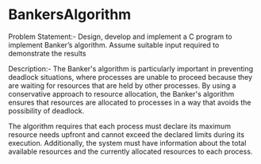 # BankersAlgorithm
Problem Statement:- Design, develop and implement a C program to implement Banker’s algorithm.
Assume suitable input required to demonstrate the results

Description:- The Banker's algorithm is particularly important in preventing deadlock situations, where processes are unable to proceed because they are waiting for resources that are held by other processes. By using a conservative approach to resource allocation, the Banker's algorithm ensures that resources are allocated to processes in a way that avoids the possibility of deadlock.

The algorithm requires that each process must declare its maximum resource needs upfront and cannot exceed the declared limits during its execution. Additionally, the system must have information about the total available resources and the currently allocated resources to each process.
